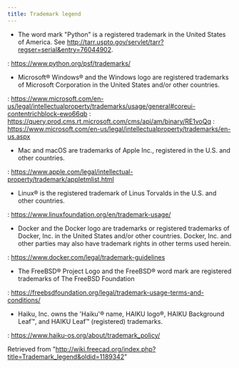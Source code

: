 ```yaml
---
title: Trademark legend
---
```

* The word mark "Python" is a registered trademark in the United States of America. See <http://tarr.uspto.gov/servlet/tarr?regser=serial&entry=76044902>.

:   <https://www.python.org/psf/trademarks/>

* Microsoft® Windows® and the Windows logo are registered trademarks of Microsoft Corporation in the United States and/or other countries.

:   <https://www.microsoft.com/en-us/legal/intellectualproperty/trademarks/usage/general#coreui-contentrichblock-ewo66qb>
:   <https://query.prod.cms.rt.microsoft.com/cms/api/am/binary/RE1voQq>
:   <https://www.microsoft.com/en-us/legal/intellectualproperty/trademarks/en-us.aspx>

* Mac and macOS are trademarks of Apple Inc., registered in the U.S. and other countries.

:   <https://www.apple.com/legal/intellectual-property/trademark/appletmlist.html>

* Linux® is the registered trademark of Linus Torvalds in the U.S. and other countries.

:   <https://www.linuxfoundation.org/en/trademark-usage/>

* Docker and the Docker logo are trademarks or registered trademarks of Docker, Inc. in the United States and/or other countries. Docker, Inc. and other parties may also have trademark rights in other terms used herein.

:   <https://www.docker.com/legal/trademark-guidelines>

* The FreeBSD® Project Logo and the FreeBSD® word mark are registered trademarks of The FreeBSD Foundation

:   <https://freebsdfoundation.org/legal/trademark-usage-terms-and-conditions/>

* Haiku, Inc. owns the 'Haiku'® name, HAIKU logo®, HAIKU Background Leaf™, and HAIKU Leaf™ (registered) trademarks.

:   <https://www.haiku-os.org/about/trademark_policy/>

Retrieved from "<http://wiki.freecad.org/index.php?title=Trademark_legend&oldid=1189342>"